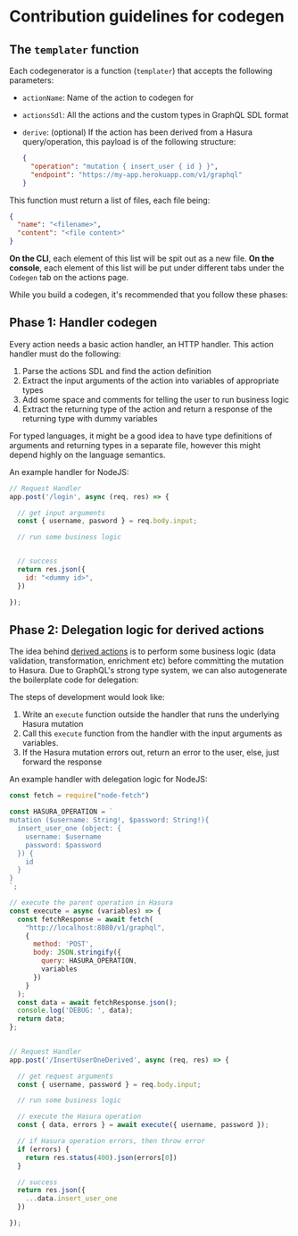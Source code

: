 # Contribution guidelines for codegen

## The `templater` function

Each codegenerator is a function (`templater`) that accepts the following parameters:
- `actionName`: Name of the action to codegen for
- `actionsSdl`: All the actions and the custom types in GraphQL SDL format
- `derive`: (optional) If the action has been derived from a Hasura query/operation, this payload is of the following structure:
    
    ```json
    {
      "operation": "mutation { insert_user { id } }",
      "endpoint": "https://my-app.herokuapp.com/v1/graphql"
    }
    ```

This function must return a list of files, each file being:

```json
{
  "name": "<filename>",
  "content": "<file content>"
}
```

**On the CLI**, each element of this list will be spit out as a new file.
**On the console**, each element of this list will be put under different tabs under the `Codegen` tab on the actions page.

While you build a codegen, it's recommended that you follow these phases:

## Phase 1: Handler codegen

Every action needs a basic action handler, an HTTP handler. This action handler must do the following:

1. Parse the actions SDL and find the action definition
2. Extract the input arguments of the action into variables of appropriate types
3. Add some space and comments for telling the user to run business logic
4. Extract the returning type of the action and return a response of the returning type with dummy variables

For typed languages, it might be a good idea to have type definitions of arguments and returning types in a separate file, however this might depend highly on the language semantics.

An example handler for NodeJS:

```js
// Request Handler
app.post('/login', async (req, res) => {

  // get input arguments
  const { username, pasword } = req.body.input;

  // run some business logic


  // success
  return res.json({
    id: "<dummy id>",
  })

});
```

## Phase 2: Delegation logic for derived actions

The idea behind [derived actions](https://hasura.io/docs/1.0/graphql/manual/actions/derive.html) is to perform some business logic (data validation, transformation, enrichment etc) before committing the mutation to Hasura. Due to GraphQL's strong type system, we can also autogenerate the boilerplate code for delegation:

The steps of development would look like:

1. Write an `execute` function outside the handler that runs the underlying Hasura mutation
2. Call this `execute` function from the handler with the input arguments as variables.
3. If the Hasura mutation errors out, return an error to the user, else, just forward the response

An example handler with delegation logic for NodeJS:

```js
const fetch = require("node-fetch")

const HASURA_OPERATION = `
mutation ($username: String!, $password: String!){
  insert_user_one (object: {
    username: $username
    password: $password
  }) {
    id
  }
}
`;

// execute the parent operation in Hasura
const execute = async (variables) => {
  const fetchResponse = await fetch(
    "http://localhost:8080/v1/graphql",
    {
      method: 'POST',
      body: JSON.stringify({
        query: HASURA_OPERATION,
        variables
      })
    }
  );
  const data = await fetchResponse.json();
  console.log('DEBUG: ', data);
  return data;
};
  

// Request Handler
app.post('/InsertUserOneDerived', async (req, res) => {

  // get request arguments
  const { username, password } = req.body.input;

  // run some business logic

  // execute the Hasura operation
  const { data, errors } = await execute({ username, password });

  // if Hasura operation errors, then throw error
  if (errors) {
    return res.status(400).json(errors[0])
  }

  // success
  return res.json({
    ...data.insert_user_one
  })

});
```

